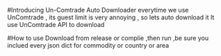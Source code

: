 #Introducing Un-Comtrade Auto Downloader
everytime we use UnComtrade , its guest limit is very annoying , so lets auto download it 
It use UnComtrade API to download 

#How to use
Download from release or complie ,then run ,be sure you inclued every json dict for commodity or country or area
